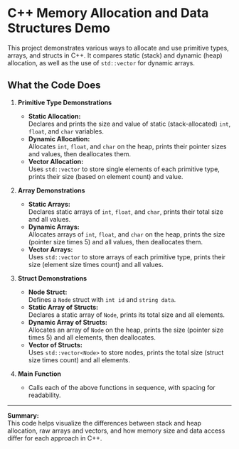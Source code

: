 # C++ Memory Allocation and Data Structures Demo

This project demonstrates various ways to allocate and use primitive types, arrays, and structs in C++. It compares static (stack) and dynamic (heap) allocation, as well as the use of `std::vector` for dynamic arrays.

## What the Code Does

1. **Primitive Type Demonstrations**
    - **Static Allocation:**  
      Declares and prints the size and value of static (stack-allocated) `int`, `float`, and `char` variables.
    - **Dynamic Allocation:**  
      Allocates `int`, `float`, and `char` on the heap, prints their pointer sizes and values, then deallocates them.
    - **Vector Allocation:**  
      Uses `std::vector` to store single elements of each primitive type, prints their size (based on element count) and value.

2. **Array Demonstrations**
    - **Static Arrays:**  
      Declares static arrays of `int`, `float`, and `char`, prints their total size and all values.
    - **Dynamic Arrays:**  
      Allocates arrays of `int`, `float`, and `char` on the heap, prints the size (pointer size times 5) and all values, then deallocates them.
    - **Vector Arrays:**  
      Uses `std::vector` to store arrays of each primitive type, prints their size (element size times count) and all values.

3. **Struct Demonstrations**
    - **Node Struct:**  
      Defines a `Node` struct with `int id` and `string data`.
    - **Static Array of Structs:**  
      Declares a static array of `Node`, prints its total size and all elements.
    - **Dynamic Array of Structs:**  
      Allocates an array of `Node` on the heap, prints the size (pointer size times 5) and all elements, then deallocates.
    - **Vector of Structs:**  
      Uses `std::vector<Node>` to store nodes, prints the total size (struct size times count) and all elements.

4. **Main Function**
    - Calls each of the above functions in sequence, with spacing for readability.

---

**Summary:**  
This code helps visualize the differences between stack and heap allocation, raw arrays and vectors, and how memory size and data access differ for each approach in C++.